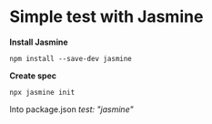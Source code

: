 # Simple test with Jasmine

**Install Jasmine** 

``npm install --save-dev jasmine`` 

**Create spec** 

`` npx jasmine init `` 

Into package.json 
*_test: "jasmine"_*